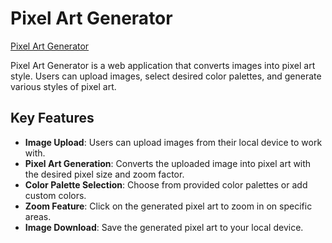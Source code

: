 # Pixel Art Generator

[Pixel Art Generator](https://bluearcticfox.github.io/PAG-with-MC_ArtMap/)

Pixel Art Generator is a web application that converts images into pixel art style. Users can upload images, select desired color palettes, and generate various styles of pixel art.

## Key Features

- **Image Upload**: Users can upload images from their local device to work with.
- **Pixel Art Generation**: Converts the uploaded image into pixel art with the desired pixel size and zoom factor.
- **Color Palette Selection**: Choose from provided color palettes or add custom colors.
- **Zoom Feature**: Click on the generated pixel art to zoom in on specific areas.
- **Image Download**: Save the generated pixel art to your local device.
